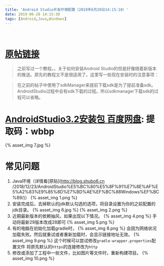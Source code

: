 ```yaml
---
title: 'Android Studio开发环境配置（2019年6月20日14:15:18）'
date: 2019-06-20 14:15:30
tags: [Android,Java,Windows]
---
```


<br>

# [原帖链接](http://blog.shubo6.cn/2018/12/23/AndroidStudio%E5%BC%80%E5%8F%91%E7%8E%AF%E5%A2%83%E9%85%8D%E7%BD%AE%EF%BC%88Windows%EF%BC%89/)


> 之前写过一个教程。。关于如何安装Android Studio的但是好像随着新版本的推送。原先的教程又不是很适用了。这里写一些现在安装时的注意事项：

> 在之前的帖子中使用了sdkManager来提前下载sdk是为了提前准备sdk。AndroidStudio过程中会有sdk下载的过程。所以sdkmanager下载sdk的过程可以省略。

# [AndroidStudio3.2安装包 百度网盘](https://pan.baidu.com/s/1KAKzwUhfYFnGO9rr0hiPPA): 提取码：wbbp 

{% asset_img 7.jpg %}


# 常见问题
1. Java环境（详情看[原贴](http://blog.shubo6.cn
/2018/12/23/AndroidStudio%E5%BC%80%E5%8F%91%E7%8E%AF%E5%A2%83%E9%85%8D%E7%BD%AE%EF%BC%88Windows%EF%BC%89/)）
{% asset_img 1.png %}
2. 安装完成后，去掉默认的jdk默认勾选的选项，将目录设置为你的之前配置的jdk目录。
{% asset_img 6.jpg %} 
{% asset_img 2.png %} 
3. 近期最新版本的依赖抽风，如果出现以下情况。
{% asset_img 4.png %} 
手动将最新29版本改成28即可
{% asset_img 5.png %} 
4. 有的电脑在初始化加载gradle时，
{% asset_img 8.png %} 
会因为网络状况加载失败。然后就重试或者重新加载时，会显示链接地址无效。
{% asset_img 9.png %} 
这个时候可以尝试修改`gradle-wrapper.properties`配置文件
将原先默认的`https`的连接修改为`http`
5. 修改或添加了工程中一些文件，比如图片等文件时，重新构建项目。
{% asset_img 10.png %} 
